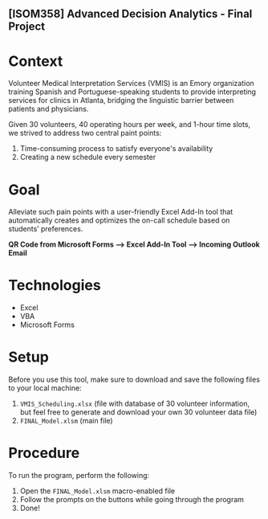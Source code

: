 ## [ISOM358] Advanced Decision Analytics - Final Project

# Context
Volunteer Medical Interpretation Services (VMIS) is an Emory organization training Spanish and Portuguese-speaking students to provide interpreting services for clinics in Atlanta, bridging the linguistic barrier between patients and physicians.

Given 30 volunteers, 40 operating hours per week, and 1-hour time slots, we strived to address two central paint points:
  1. Time-consuming process to satisfy everyone's availability
  2. Creating a new schedule every semester

# Goal
Alleviate such pain points with a user-friendly Excel Add-In tool that automatically creates and optimizes the on-call schedule based on students’ preferences.

  **QR Code from Microsoft Forms --> Excel Add-In Tool --> Incoming Outlook Email**

# Technologies
* Excel
* VBA
* Microsoft Forms

# Setup
Before you use this tool, make sure to download and save the following files to your local machine:
  1. `VMIS_Scheduling.xlsx` (file with database of 30 volunteer information, but feel free to generate and download your own 30 volunteer data file)
  2. `FINAL_Model.xlsm` (main file)

# Procedure
To run the program, perform the following:
  1. Open the `FINAL_Model.xlsm` macro-enabled file
  2. Follow the prompts on the buttons while going through the program
  3. Done!
